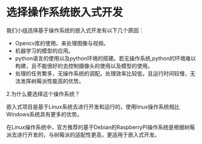 # 选择操作系统嵌入式开发

我们小组选择基于操作系统的嵌入式开发有以下几个原因：

* Opencv库的使用，来处理图像与视频。
* 机器学习的模型的应用。
* python语言的使用以及python环境的搭建。若无操作系统,python的环境难以构建，且不能很好的去控制摄像头的使用以及模型的使用。
* 处理的任务繁多，无操作系统的调配。处理效率比较低，且运行时间较慢，无法发挥树莓派性能高的优势。

2.为什么要选择这个操作系统？

嵌入式项目是基于Linux系统去进行开发和运行的，使用linux操作系统相比Windows系统具有更多的优势。

在Linux操作系统中，官方推荐的基于Debian的RaspberryPI操作系统是根据树莓派去进行开发的，与树莓派的适配性更高，更适用于嵌入式开发。

